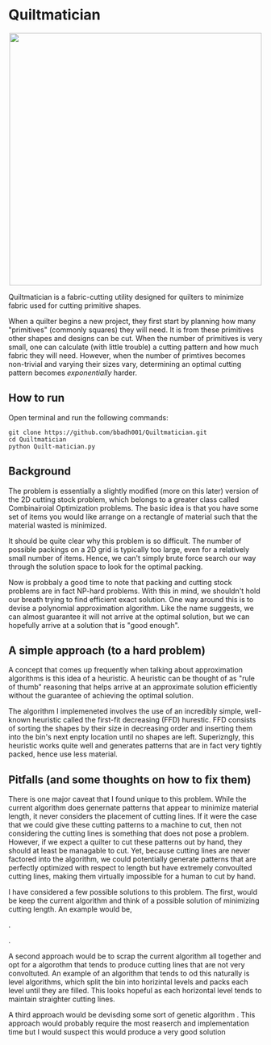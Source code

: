 # Quiltmatician

<p align="center">
  <img width="500" src="https://github.com/bbadh001/Quiltmatician/blob/master/assets/screenshot.png">
</p>

Quiltmatician is a fabric-cutting utility designed for quilters to minimize fabric used for cutting primitive shapes. 

When a quilter begins a new project, they first start by planning how many "primitives" (commonly squares) they will need. It is from these primitives other shapes and designs can be cut. When the number of primitives is very small, one can calculate (with little trouble) a cutting pattern and how much fabric they will need. However, when the number of primtives becomes non-trivial and varying their sizes vary, determining an optimal cutting pattern becomes _exponentially_ harder.

## How to run

Open terminal and run the following commands:

```
git clone https://github.com/bbadh001/Quiltmatician.git
cd Quiltmatician
python Quilt-matician.py
```

## Background

The problem is essentially a slightly modified (more on this later) version of the 2D cutting stock problem, which belongs to a greater class called Combinairoial Optimization problems. The basic idea is that you have some set of items you would like arrange on a rectangle of material such that the material wasted is minimized. 

It should be quite clear why this problem is so difficult. The number of possible packings on a 2D grid is typically too large, even for a relatively small number of items. Hence, we can't simply brute force search our way through the solution space to look for the optimal packing.  

Now is probbaly a good time to note that packing and cutting stock problems are in fact NP-hard problems. With this in mind, we shouldn't hold our breath trying to find efficient exact solution. One way around this is to devise a polynomial approximation algorithm. Like the name suggests, we can almost guarantee it will not arrive at the optimal solution, but we can hopefully arrive at a solution that is "good enough".

## A simple approach (to a hard problem)

A concept that comes up frequently when talking about approximation algorithms is this idea of a heuristic. A heuristic can be thought of as "rule of thumb" reasoning that helps arrive at an approximate solution efficiently without the guarantee of achieving the optimal solution. 

The algorithm I implemeneted involves the use of an incredibly simple, well-known heuristic called the first-fit decreasing (FFD) hurestic. FFD consists of sorting the shapes by their size in decreasing order and inserting them into the bin's next enpty location until no shapes are left. Superizngly, this heuristic works quite well and generates patterns that are in fact very tightly packed, hence use less material. 

## Pitfalls (and some thoughts on how to fix them)

There is one major caveat that I found unique to this problem. While the current algorithm does genernate patterns that appear to minimize material length, it never considers the placement of cutting lines. If it were the case that we could give these cutting patterns to a machine to cut, then not considering the cutting lines is something that does not pose a problem. However, if we expect a quilter to cut these patterns out by hand, they should at least be managable to cut. Yet, because cutting lines are never factored into the algorithm, we could potentially generate patterns that are perfectly optimized with respect to length but have extremely convoulted cutting lines, making them virtually impossible for a human to cut by hand. 

I have considered a few possible solutions to this problem. The first, would be keep the current algorithm and think of a possible solution of minimizing cutting length. An example would be,

.

.

A second approach would be to scrap the current algorithm all together and opt for a algorothm that tends to produce cutting lines that are not very convoltuted. An example of an algorithm that tends to od this naturally is level algorithms, which split the bin into horizintal levels and packs each level until they are filled. This looks hopeful as each horizontal level tends to maintain straighter cutting lines. 

A third approach would be devisding some sort of genetic algorithm . This approach would probably require the most reaserch and implementation time but I would suspect this would produce a very good solution




